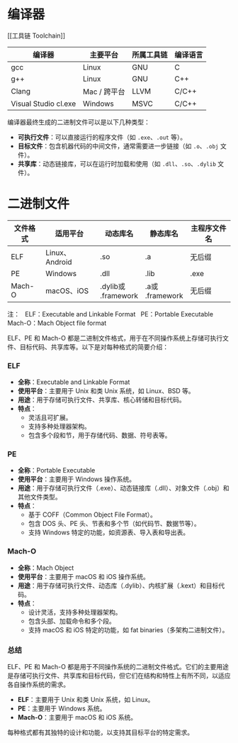 # 编译器

[[工具链 Toolchain]]

| 编译器                  | 主要平台      | 所属工具链 | 编译语言  |
| -------------------- | --------- | ----- | ----- |
| gcc                  | Linux     | GNU   | C     |
| g++                  | Linux     | GNU   | C++   |
| Clang                | Mac / 跨平台 | LLVM  | C/C++ |
| Visual Studio cl.exe | Windows   | MSVC  | C/C++ |
编译器最终生成的二进制文件可以是以下几种类型：

- **可执行文件**：可以直接运行的程序文件（如 `.exe`、`.out` 等）。
- **目标文件**：包含机器代码的中间文件，通常需要进一步链接（如 `.o`、`.obj` 文件）。
- **共享库**：动态链接库，可以在运行时加载和使用（如 `.dll`、`.so`、`.dylib` 文件）。

# 二进制文件

| 文件格式   | 适用平台          | 动态库名                  | 静态库名              | 主程序文件名 |
| ------ | ------------- | --------------------- | ----------------- | ------ |
| ELF    | Linux、Android | .so                   | .a                | 无后缀    |
| PE     | Windows       | .dll                  | .lib              | .exe   |
| Mach-O | macOS、iOS     | .dylib或<br>.framework | .a或<br>.framework | 无后缀    |
注：
  ELF：Executable and Linkable Format
  PE：Portable Executable
  Mach-O：Mach Object file format

ELF、PE 和 Mach-O 都是二进制文件格式，用于在不同操作系统上存储可执行文件、目标代码、共享库等。以下是对每种格式的简要介绍：

### ELF

- **全称**：Executable and Linkable Format
- **使用平台**：主要用于 Unix 和类 Unix 系统，如 Linux、BSD 等。
- **用途**：用于存储可执行文件、共享库、核心转储和目标代码。
- **特点**：
    - 灵活且可扩展。
    - 支持多种处理器架构。
    - 包含多个段和节，用于存储代码、数据、符号表等。

### PE

- **全称**：Portable Executable
- **使用平台**：主要用于 Windows 操作系统。
- **用途**：用于存储可执行文件（.exe）、动态链接库（.dll）、对象文件（.obj）和其他文件类型。
- **特点**：
    - 基于 COFF（Common Object File Format）。
    - 包含 DOS 头、PE 头、节表和多个节（如代码节、数据节等）。
    - 支持 Windows 特定的功能，如资源表、导入表和导出表。

### Mach-O

- **全称**：Mach Object
- **使用平台**：主要用于 macOS 和 iOS 操作系统。
- **用途**：用于存储可执行文件、动态库（.dylib）、内核扩展（.kext）和目标代码。
- **特点**：
    - 设计灵活，支持多种处理器架构。
    - 包含头部、加载命令和多个段。
    - 支持 macOS 和 iOS 特定的功能，如 fat binaries（多架构二进制文件）。

### 总结

ELF、PE 和 Mach-O 都是用于不同操作系统的二进制文件格式。它们的主要用途是存储可执行文件、共享库和目标代码，但它们在结构和特性上有所不同，以适应各自操作系统的需求。

- **ELF**：主要用于 Unix 和类 Unix 系统，如 Linux。
- **PE**：主要用于 Windows 系统。
- **Mach-O**：主要用于 macOS 和 iOS 系统。

每种格式都有其独特的设计和功能，以支持其目标平台的特定需求。